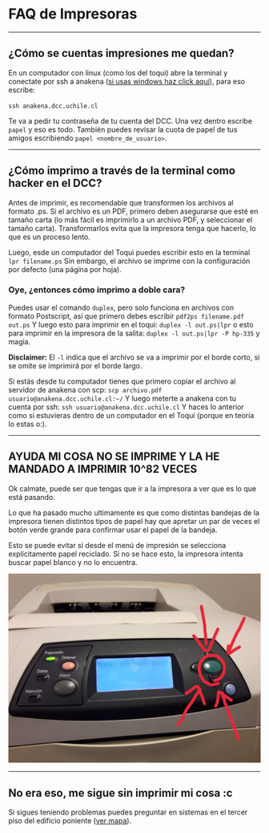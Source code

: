 # FAQ de Impresoras

---

## ¿Cómo se cuentas impresiones me quedan?

En un computador con linux (como los del toqui) abre la terminal y conectate por ssh a anakena ([si usas windows haz click aquí](https://mediatemple.net/community/products/dv/204404604/using-ssh-in-putty-)), para eso escribe:

`ssh anakena.dcc.uchile.cl`

Te va a pedir tu contraseña de tu cuenta del DCC. Una vez dentro escribe `papel` y eso es todo. También puedes revisar la cuota de papel de tus amigos escribiendo `papel <nombre_de_usuario>`.

---

## ¿Cómo imprimo a través de la terminal como hacker en el DCC?

Antes de imprimir, es recomendable que transformen los archivos al formato .ps. Si el archivo es un PDF, primero deben asegurarse que esté en tamaño carta (lo más fácil es imprimirlo a un archivo PDF, y seleccionar el tamaño carta). Transformarlos evita que la impresora tenga que hacerlo, lo que es un proceso lento.

Luego, esde un computador del Toqui puedes escribir esto en la terminal
`lpr filename.ps`
Sin embargo, el archivo se imprime con la configuración por defecto (una página por hoja).

### Oye, ¿entonces cómo imprimo a doble cara?

Puedes usar el comando `duplex`, pero solo funciona en archivos con formato Postscript, así que primero debes escribir
`pdf2ps filename.pdf out.ps`
Y luego esto para imprimir en el toqui:
`duplex -l out.ps|lpr`
o esto para imprimir en la impresora de la salita:
`duplex -l out.ps|lpr -P hp-335`
y magia.

**Disclaimer:** El `-l` indica que el archivo se va a imprimir por el borde corto, si se omite se imprimirá por el borde largo.

Si estás desde tu computador tienes que primero copiar el archivo al servidor de anakena con scp:
`scp archivo.pdf usuario@anakena.dcc.uchile.cl:~/`
Y luego meterte a anakena con tu cuenta por ssh:
`ssh usuario@anakena.dcc.uchile.cl`
Y haces lo anterior como si estuvieras dentro de un computador en el Toqui (porque en teoría lo estas o:).

---

## AYUDA MI COSA NO SE IMPRIME Y LA HE MANDADO A IMPRIMIR 10^82 VECES

Ok calmate, puede ser que tengas que ir a la impresora a ver que es lo que está pasando.

Lo que ha pasado mucho ultimamente es que como distintas bandejas de la impresora tienen distintos tipos de papel hay que apretar un par de veces el botón verde grande para confirmar usar el papel de la bandeja.

Esto se puede evitar si desde el menú de impresión se selecciona explícitamente papel reciclado. Si no se hace esto, la impresora intenta buscar papel blanco y no lo encuentra.

![Como esta](_static/boton_verde_impresora.jpg)

---

## No era eso, me sigue sin imprimir mi cosa :c

Si sigues teniendo problemas puedes preguntar en sistemas en el tercer piso del edificio poniente ([ver mapa](https://faq.cadcc.cl/es/latest/Lugares%20Importantes/#tercer-piso-edificio-poniente)).
